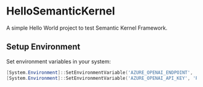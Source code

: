 # HelloSemanticKernel

A simple Hello World project to test Semantic Kernel Framework.

## Setup Environment

Set environment variables in your system:

```powershell
[System.Environment]::SetEnvironmentVariable('AZURE_OPENAI_ENDPOINT', 'REPLACE_WITH_YOUR_ENDPOINT_HERE', 'User')
[System.Environment]::SetEnvironmentVariable('AZURE_OPENAI_API_KEY', 'REPLACE_WITH_YOUR_KEY_VALUE_HERE', 'User')
```
